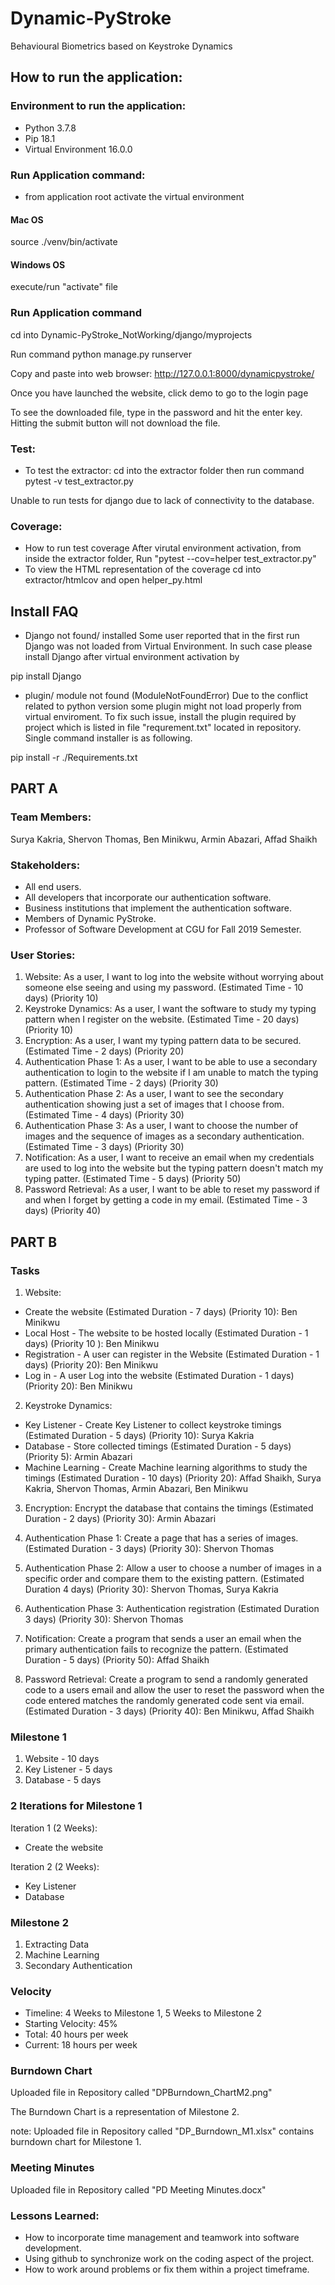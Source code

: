# Dynamic-PyStroke
Behavioural Biometrics based on Keystroke Dynamics

## How to run the application:

### Environment to run the application:
- Python 3.7.8
- Pip 18.1
- Virtual Environment 16.0.0

### Run Application command:
- from application root activate the virtual environment

#### Mac OS
source ./venv/bin/activate
#### Windows OS
execute/run "activate" file

### Run Application command

cd into Dynamic-PyStroke_NotWorking/django/myprojects

Run command python manage.py runserver

Copy and paste into web browser: http://127.0.0.1:8000/dynamicpystroke/

Once you have launched the website, click demo to go to the login page

To see the downloaded file, type in the password and hit the enter key. Hitting the submit button will not download the file.

### Test:
- To test the extractor:
 cd into the extractor folder then run command pytest -v test_extractor.py

Unable to run tests for django due to lack of connectivity to the database.

### Coverage:
- How to run test coverage After virutal environment activation, from inside the extractor folder, Run "pytest --cov=helper test_extractor.py"
- To view the HTML representation of the coverage cd into extractor/htmlcov and open helper_py.html

## Install FAQ
- Django not found/ installed
Some user reported that in the first run Django was not loaded from Virtual Environment. In such case please install Django after virtual environment activation by

pip install Django

- plugin/ module not found (ModuleNotFoundError)
Due to the conflict related to python version some plugin might not load properly from virtual enviroment. To fix such issue, install the plugin required by project which is listed in file "requrement.txt" located in repository. Single command installer is as following.

pip install -r ./Requirements.txt

## PART A

### Team Members:
  Surya Kakria,
  Shervon Thomas,
  Ben Minikwu,
  Armin Abazari,
  Affad Shaikh

### Stakeholders:
- All end users.
- All developers that incorporate our authentication software.
- Business institutions that implement the authentication software.
- Members of Dynamic PyStroke.
- Professor of Software Development at CGU for Fall 2019 Semester.

### User Stories:
1. Website: As a user, I want to log into the website without worrying about someone else seeing and using my password.  (Estimated Time - 10 days) (Priority 10)
2. Keystroke Dynamics: As a user, I want the software to study my typing pattern when I register on the website.  (Estimated Time - 20 days) (Priority 10)
3. Encryption: As a user, I want my typing pattern data to be secured. (Estimated Time - 2 days) (Priority 20)
4. Authentication Phase 1: As a user, I want to be able to use a secondary authentication to login to the website if I am unable to match the typing pattern. (Estimated Time - 2 days) (Priority 30)
5. Authentication Phase 2: As a user, I want to see the secondary authentication showing just a set of images that I choose from. (Estimated Time - 4 days) (Priority 30)
6. Authentication Phase 3: As a user, I want to choose the number of images and the sequence of images as a secondary authentication. (Estimated Time - 3 days) (Priority 30)
7. Notification: As a user, I want to receive an email when my credentials are used to log into the website but the typing pattern doesn't match my typing patter.  (Estimated Time - 5 days) (Priority 50)
8. Password Retrieval: As a user, I want to be able to reset my password if and when I forget by getting a code in my email.  (Estimated Time - 3 days) (Priority 40)

## PART B

### Tasks
1. Website:
- Create the website (Estimated Duration - 7 days) (Priority 10): Ben Minikwu
- Local Host - The website to be hosted locally (Estimated Duration - 1 days) (Priority 10 ): Ben Minikwu
- Registration - A user can register in the Website (Estimated Duration - 1 days) (Priority 20): Ben Minikwu
- Log in - A user Log into the website (Estimated Duration - 1 days) (Priority 20): Ben Minikwu

2. Keystroke Dynamics:
- Key Listener - Create Key Listener to collect keystroke timings  (Estimated Duration - 5 days) (Priority 10): Surya Kakria
- Database - Store collected timings (Estimated Duration - 5 days) (Priority 5): Armin Abazari
- Machine Learning - Create Machine learning algorithms to study the timings (Estimated Duration - 10 days) (Priority 20): Affad Shaikh, Surya Kakria, Shervon Thomas, Armin Abazari, Ben Minikwu

3. Encryption: Encrypt the database that contains the timings  (Estimated Duration - 2 days) (Priority 30): Armin Abazari

4. Authentication Phase 1: Create a page that has a series of images.  (Estimated Duration - 3 days) (Priority 30): Shervon Thomas

5. Authentication Phase 2: Allow a user to choose a number of images in a specific order and compare them to the existing pattern. (Estimated Duration 4 days) (Priority 30): Shervon Thomas, Surya Kakria

6. Authentication Phase 3: Authentication registration (Estimated Duration 3 days) (Priority 30): Shervon Thomas

7. Notification: Create a program that sends a user an email when the primary authentication fails to recognize the pattern. (Estimated Duration - 5 days) (Priority 50): Affad Shaikh

8. Password Retrieval: Create a program to send a randomly generated code to a users email and allow the user to reset the password when the code entered matches the randomly generated code sent via email.  (Estimated Duration - 3 days) (Priority 40): Ben Minikwu, Affad Shaikh

### Milestone 1
1. Website - 10 days
2. Key Listener - 5 days
3. Database - 5 days

### 2 Iterations for Milestone 1
Iteration 1 (2 Weeks):
- Create the website

Iteration 2 (2 Weeks):
- Key Listener
- Database

### Milestone 2
1. Extracting Data
2. Machine Learning
3. Secondary Authentication

### Velocity
- Timeline: 4 Weeks to Milestone 1, 5 Weeks to Milestone 2
- Starting Velocity: 45%
- Total: 40 hours per week
- Current: 18 hours per week

### Burndown Chart
  Uploaded file in Repository called "DPBurndown_ChartM2.png"

  The Burndown Chart is a representation of Milestone 2.

note: Uploaded file in Repository called "DP_Burndown_M1.xlsx" contains burndown chart for Milestone 1.

### Meeting Minutes
Uploaded file in Repository called "PD Meeting Minutes.docx"

### Lessons Learned:
- How to incorporate time management and teamwork into software development.
- Using github to synchronize work on the coding aspect of the project.
- How to work around problems or fix them within a project timeframe.
